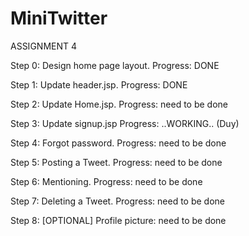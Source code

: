 # MiniTwitter

ASSIGNMENT 4

Step 0: Design home page layout. Progress: DONE

Step 1: Update header.jsp. Progress: DONE

Step 2: Update Home.jsp. Progress: need to be done

Step 3: Update signup.jsp Progress: ..WORKING.. (Duy)

Step 4: Forgot password. Progress: need to be done

Step 5: Posting a Tweet. Progress: need to be done

Step 6: Mentioning. Progress: need to be done

Step 7: Deleting a Tweet. Progress: need to be done

Step 8: [OPTIONAL] Profile picture: need to be done

